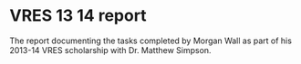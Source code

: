 VRES 13 14 report
=================
The report documenting the tasks completed by Morgan Wall as part of his 2013-14 VRES scholarship with Dr. Matthew Simpson.

